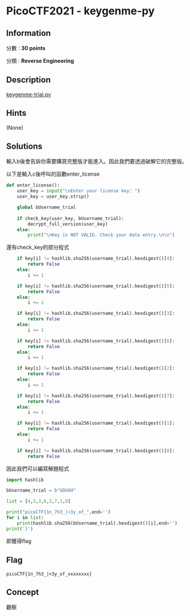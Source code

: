 # PicoCTF2021 - keygenme-py

## Information

分數 : **30 points**

分類 : **Reverse Engineering**

## Description

[keygenme-trial.py](./keygenme.py)

## Hints

(None)

## Solutions

輸入b後會告訴你需要購買完整版才能進入。因此我們要透過破解它的完整版。

以下是輸入c後呼叫的函數enter_license
```py
def enter_license():
    user_key = input("\nEnter your license key: ")
    user_key = user_key.strip()

    global bUsername_trial
    
    if check_key(user_key, bUsername_trial):
        decrypt_full_version(user_key)
    else:
        print("\nKey is NOT VALID. Check your data entry.\n\n")
```
還有check_key的部分程式
```py
    if key[i] != hashlib.sha256(username_trial).hexdigest()[4]:
        return False
    else:
        i += 1

    if key[i] != hashlib.sha256(username_trial).hexdigest()[5]:
        return False
    else:
        i += 1

    if key[i] != hashlib.sha256(username_trial).hexdigest()[3]:
        return False
    else:
        i += 1

    if key[i] != hashlib.sha256(username_trial).hexdigest()[6]:
        return False
    else:
        i += 1

    if key[i] != hashlib.sha256(username_trial).hexdigest()[2]:
        return False
    else:
        i += 1

    if key[i] != hashlib.sha256(username_trial).hexdigest()[7]:
        return False
    else:
        i += 1

    if key[i] != hashlib.sha256(username_trial).hexdigest()[1]:
        return False
    else:
        i += 1

    if key[i] != hashlib.sha256(username_trial).hexdigest()[8]:
        return False
```

因此我們可以編寫解題程式
```py
import hashlib

bUsername_trial = b"GOUGH"

list = [4,5,3,6,2,7,1,8]

print("picoCTF{1n_7h3_|<3y_of_",end='')
for i in list:
    print(hashlib.sha256(bUsername_trial).hexdigest()[i],end='')
print('}')
```
即獲得flag

## Flag
``picoCTF{1n_7h3_|<3y_of_xxxxxxxx}``

## Concept
觀察
